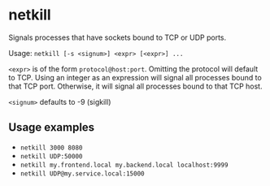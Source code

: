 # netkill

Signals processes that have sockets bound to TCP or UDP ports.

Usage: `netkill [-s <signum>] <expr> [<expr>] ...`

`<expr>` is of the form `protocol@host:port`. Omitting the protocol will default to TCP. Using an integer as an expression will signal all processes bound to that TCP port. Otherwise, it will signal all processes bound to that TCP host.

`<signum>` defaults to -9 (sigkill)

## Usage examples

- `netkill 3000 8080`
- `netkill UDP:50000`
- `netkill my.frontend.local my.backend.local localhost:9999`
- `netkill UDP@my.service.local:15000`
